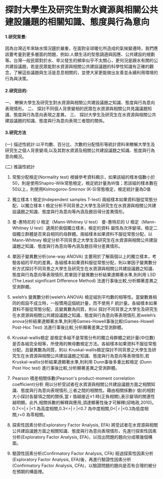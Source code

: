 # 探討大學生及研究生對水資源與相關公共建設議題的相關知識、態度與行為意向
#### 1.研究背景:

因為台灣近年來缺水情況趨於嚴重，在面對全球暖化所造成的氣候變遷時，我們應該要考量到更多層面的問題，例如:人類生活的型態調適與因應、公共建設的規劃等。台灣一般民眾對於水、旱災發生的頻率似乎不太關心，更何況是跟水有關的公共建設議題，若是民眾能對水資源與相關公共建設議題的科學性知識有正確的觀念，了解這些議題與生活是息息相關的，並使大家更能做出友善並永續利用環境的行為與決策。

#### 2.研究目的:

一、 瞭解大學生及研究生對水資源與相關公共建設議題之知識、態度與行為意向表現情形。
二、 探討不同個人背景變相的民眾在水資源與相關公共見識議題知識、態度與行為意向表現之差異。
三、 探討大學生及研究生在水資源與相關公共建設議題的知識、態度與行為意向表現三者間的關係。

#### 3.研究方法

(一) 描述性統計:以平均數、百分比、次數的分配情形等統計資料來瞭解大學生及研究生之個人背景變項,以及其對水資源及相關公共建設議題之知識、態度與行為意向概況。

(二) 推論性統計

1. 常態分配檢定(Normality test)
    根據參考資料顯示，如果該組的樣本個數小於50，則是使用Shapiro-Wilk常態檢定，檢定統計量為W值；若該組的樣本數在50以上，則使用Kolmogorov-Smirnov (K-S)常態檢定，檢定統計量為D值

2. 獨立樣本 t 檢定(Independent samples T-test)
    兩組樣本如果資料服從常態分配，以獨立樣本 t 檢定分析不同背景之大學生及研究生在水資源與相關公共建設議題之知識、態度與行為意向等內涵及題目得分差異情形。

3. 曼-惠特尼的 U 檢定（Mann-Whitney U test）
    曼-惠特尼的 U 檢定（Mann-Whitney U test）適用於兩個獨立樣本，檢定的資料 屬性為次序變項，檢定二個獨立群體是否來自相同的母群體。兩組樣本如果資料不服從常態分配，以 Mann-Whitney 檢定分析不同背景之大學生及研究生在水資源與相關公共建設議題之知識、態度與行為意向等內涵及題目得分差異情形。

4.  單因子變異數分析(one-way ANOVA)
    主要用於了解兩個以上的獨立樣本，考驗各組的平均的差異。各組樣本如果資料服從常態分配，則以單因子變異數分析方式探討不同背景之大學生及研究生在水資源與相關公共建設議題之知識、態度與行為意向等表現情形,若單因子變異數分析結果達顯著水準,則利用 LSD (The Least significant Difference Method) 法進行事後比較,分析顯著差異之受測群體。

5.  weleh’s 變異數分析(weleh’s ANOVA)
    檢定組別平均數的相等性。當變數異相同的假設不成立時，一般慣用這個統計量，而不使用 F 統計量。各組樣本如果資料不服從常態分配，且變異數為同質，則以 探討不同背景之大學生及研究生在水資源與相關公共建設議題之知識、態度與行為意向等表現情形,若weleh’s anova分析結果達顯著水準,則利用Games-Howell事後比較(Games-Howell Post-Hoc Test) 法進行事後比較,分析顯著差異之受測群體。

6.  Kruskal-wallis檢定
    是檢定多組不是常態分布的獨立母群體之統計量(中位數)是否各組完全相等，所使用的無母數檢定方法。各組樣本如果資料不服從常態分配，且變異數為同質，則以 Kruskal-wallis檢定探討不同背景之大學生及研究生在水資源與相關公共建設議題之知識、態度與行為意向等表現情形,若Kruskal-wallis分析結果達顯著水準,則利用 Dunn事後多重比較檢定 (Dunn Post Hoc test) 進行事後比較,分析顯著差異之受測群體。    

7. Pearson 積差相關係數(Pearson's product-moment correlation coefficient)分析
    用以分析受試者在水資源與相關公共建設議題方面之相關知識、態度與行為意向表現情形,三者之間的相關性。藉由相關係數(r 值)的相對大小探討各變項之間的關係,當 r 值越接近±1 時(正負相關),表示變項的關連性越明顯。此外,相關係數的解釋與應用,須達顯著性後才可解釋(邱皓政,2010)。0.7<=| r |<1 為高度相關,0.3<=| r |<0.7 為中度相關,0<| r |<0.3為低度相關,r=0 為零相關。

8. 探索性因素分析(Exploratory Factor Analysis, EFA)
    將受試者在水資源與相關公共建設議題方面之相關知識、態度與行為意向表現情形，先進行探索性因素分析(Exploratory Factor Analysis, EFA)，以找出問題的題向分成哪幾個構面。

9. 驗證性因素分析(Confirmatory Factor Analysis, CFA)
    經過探索性因素分析(Exploratory Factor Analysis, EFA)後，再進行驗證性因素分析(Confirmatory Factor Analysis, CFA)，以驗證問題的題向是否有合理的被分在預期的構面裡。


